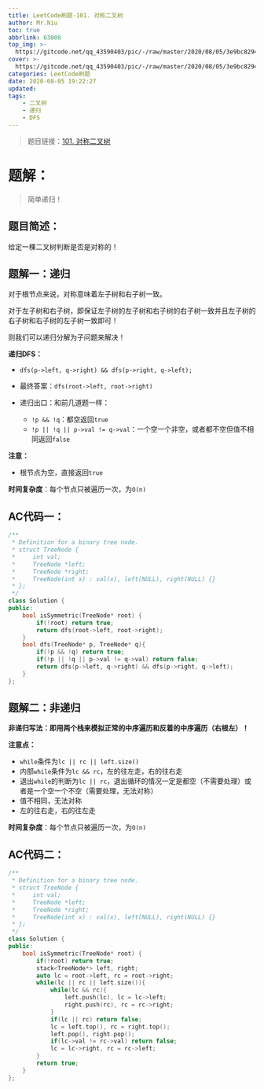 ```yaml
---
title: LeetCode刷题-101. 对称二叉树
author: Mr.Niu
toc: true
abbrlink: 63008
top_img: >-
  https://gitcode.net/qq_43590403/pic/-/raw/master/2020/08/05/3e9bc829444dc7b9db2eea96e1c19a60.png
cover: >-
  https://gitcode.net/qq_43590403/pic/-/raw/master/2020/08/05/3e9bc829444dc7b9db2eea96e1c19a60.png
categories: LeetCode刷题
date: 2020-08-05 19:22:27
updated:
tags:
	- 二叉树
	- 递归
	- DFS
---
```












> 题目链接：[101. 对称二叉树](https://leetcode-cn.com/problems/symmetric-tree/)



# 题解：



> 简单递归！



## 题目简述：

给定一棵二叉树判断是否是对称的！

## 题解一：递归

对于根节点来说，对称意味着左子树和右子树一致。

对于左子树和右子树，即保证左子树的左子树和右子树的右子树一致并且左子树的右子树和右子树的左子树一致即可！

则我们可以递归分解为子问题来解决！



**递归DFS：**

- `dfs(p->left, q->right) && dfs(p->right, q->left);`

- 最终答案：`dfs(root->left, root->right)`
- 递归出口：和前几道题一样：
  - `!p && !q`：都空返回`true`
  - `!p || !q || p->val != q->val`：一个空一个非空，或者都不空但值不相同返回`false`



**注意：**

- 根节点为空，直接返回`true`







**时间复杂度**：每个节点只被遍历一次，为`O(n)`

## AC代码一：



```c++
/**
 * Definition for a binary tree node.
 * struct TreeNode {
 *     int val;
 *     TreeNode *left;
 *     TreeNode *right;
 *     TreeNode(int x) : val(x), left(NULL), right(NULL) {}
 * };
 */
class Solution {
public:
    bool isSymmetric(TreeNode* root) {
        if(!root) return true;
        return dfs(root->left, root->right);
    }
    bool dfs(TreeNode* p, TreeNode* q){
        if(!p && !q) return true;
        if(!p || !q || p->val != q->val) return false;
        return dfs(p->left, q->right) && dfs(p->right, q->left);
    }
};
```





## 题解二：非递归





**非递归写法：即用两个栈来模拟正常的中序遍历和反着的中序遍历（右根左）！**



**注意点：**

- `while`条件为`lc || rc || left.size()`
- 内部`while`条件为`lc && rc`，左的往左走，右的往右走
- 退出`while`的判断为`lc || rc`，退出循环的情况一定是都空（不需要处理）或者是一个空一个不空（需要处理，无法对称）
- 值不相同，无法对称
- 左的往右走，右的往左走



**时间复杂度**：每个节点只被遍历一次，为`O(n)`



## AC代码二：





```c++
/**
 * Definition for a binary tree node.
 * struct TreeNode {
 *     int val;
 *     TreeNode *left;
 *     TreeNode *right;
 *     TreeNode(int x) : val(x), left(NULL), right(NULL) {}
 * };
 */
class Solution {
public:
    bool isSymmetric(TreeNode* root) {
        if(!root) return true;
        stack<TreeNode*> left, right;
        auto lc = root->left, rc = root->right;
        while(lc || rc || left.size()){
            while(lc && rc){
                left.push(lc), lc = lc->left;
                right.push(rc), rc = rc->right;
            }
            if(lc || rc) return false;
            lc = left.top(), rc = right.top();
            left.pop(), right.pop();
            if(lc->val != rc->val) return false;
            lc = lc->right, rc = rc->left;
        }
        return true;
    }
};
```

